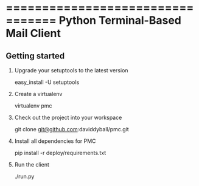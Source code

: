 =================================
Python Terminal-Based Mail Client
=================================

Getting started
---------------

1. Upgrade your setuptools to the latest version

    easy_install -U setuptools

2. Create a virtualenv

    virtualenv pmc

3. Check out the project into your workspace

    git clone git@github.com:daviddyball/pmc.git

4. Install all dependencies for PMC

    pip install -r deploy/requirements.txt

5. Run the client

    ./run.py